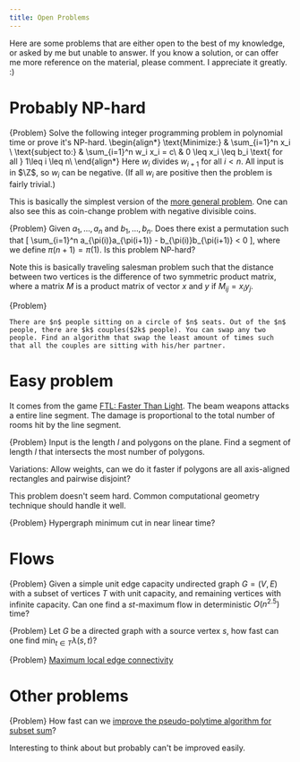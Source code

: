 ```yaml
---
title: Open Problems
---
```


Here are some problems that are either open to the best of my knowledge, or asked by me but unable to answer. If you know a solution, or can offer me more reference on the material, please comment. I appreciate it greatly. :)

# Probably NP-hard

{Problem}
    Solve the following integer programming problem in polynomial time or prove it's NP-hard.
    \begin{align*}
    \text{Minimize:} & \sum_{i=1}^n x_i \\
    \text{subject to:} & \sum_{i=1}^n w_i x_i = c\\
    & 0 \leq x_i \leq b_i \text{ for all } 1\leq i \leq n\\
    \end{align*}
    Here $w_i$ divides $w_{i+1}$ for all $i<n$. All input is in $\Z$, so $w_i$ can be negative. (If all $w_i$ are positive then the problem is fairly trivial.)

This is basically the simplest version of the [more general problem](http://cs.stackexchange.com/questions/12441/is-it-np-hard-to-fill-up-bins-with-minimum-moves).
One can also see this as coin-change problem with negative divisible coins.

{Problem}
    Given $a_1,\ldots,a_n$ and $b_1,\ldots,b_n$. Does there exist a permutation such that
    \[ 
    \sum_{i=1}^n a_{\pi(i)}a_{\pi(i+1)} - b_{\pi(i)}b_{\pi(i+1)} < 0
    \], where we define $\pi(n+1)=\pi(1)$.
    Is this problem NP-hard?

Note this is basically traveling salesman problem such that the distance between two vertices is the difference of two symmetric product matrix, where a matrix $M$ is a product matrix of vector $x$ and $y$ if $M_{ij}=x_iy_j$.

{Problem}

    There are $n$ people sitting on a circle of $n$ seats. Out of the $n$ people, there are $k$ couples($2k$ people). You can swap any two people. Find an algorithm that swap the least amount of times such that all the couples are sitting with his/her partner.

# Easy problem

It comes from the game [FTL: Faster Than Light](http://www.ftlgame.com/). The beam weapons attacks a entire line segment. The damage is proportional to the total number of rooms hit by the line segment. 

{Problem}
    Input is the length $l$ and polygons on the plane. Find a segment of length $l$ that intersects the most number of polygons.

Variations: Allow weights, can we do it faster if polygons are all axis-aligned rectangles and pairwise disjoint?

This problem doesn't seem hard. Common computational geometry technique should handle it well. 

{Problem}
    Hypergraph minimum cut in near linear time?

# Flows

{Problem}
    Given a simple unit edge capacity undirected graph $G=(V,E)$ with a subset of vertices $T$ with unit capacity, and remaining vertices with infinite capacity. Can one find a $st$-maximum flow in deterministic $O(n^{2.5})$ time?

{Problem}
    Let $G$ be a directed graph with a source vertex $s$, how fast can one find $\min_{t\in T} \lambda(s,t)$? 

{Problem}
    [Maximum local edge connectivity](http://cstheory.stackexchange.com/questions/25531/maximum-local-edge-connectivity)

# Other problems

{Problem}
    How fast can we [improve the pseudo-polytime algorithm for subset sum](http://cstheory.stackexchange.com/questions/21533/faster-pseudo-polynomial-time-algorithm-for-subset-sum)? 

Interesting to think about but probably can't be improved easily.


